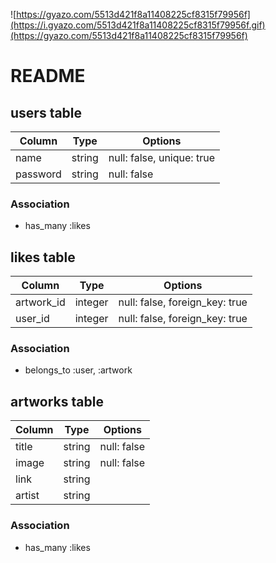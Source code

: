 ![https://gyazo.com/5513d421f8a11408225cf8315f79956f](https://i.gyazo.com/5513d421f8a11408225cf8315f79956f.gif)(https://gyazo.com/5513d421f8a11408225cf8315f79956f)

# README

## users table

|Column|Type|Options|
|------|----|-------|
|name|string|null: false, unique: true|
|password|string|null: false|

### Association

- has_many :likes

## likes table

|Column|Type|Options|
|------|----|-------|
|artwork_id|integer|null: false, foreign_key: true|
|user_id|integer|null: false, foreign_key: true|

### Association

- belongs_to :user, :artwork


## artworks table

|Column|Type|Options|
|------|----|-------|
|title|string|null: false|
|image|string|null: false|
|link|string||
|artist|string||

### Association

- has_many :likes
